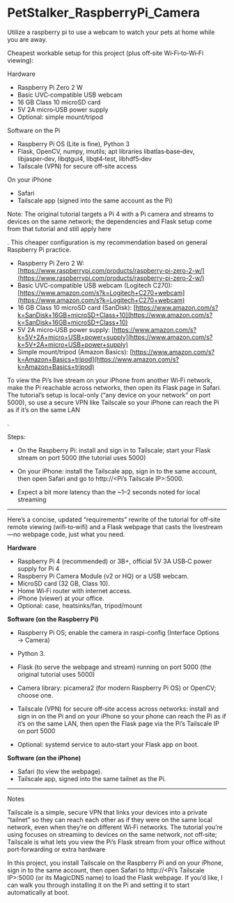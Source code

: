 # PetStalker_RaspberryPi_Camera
Utilize a raspberry pi to use a webcam to watch your pets at home while you are away.


Cheapest workable setup for this project (plus off‑site Wi‑Fi‑to‑Wi‑Fi viewing):

Hardware

- Raspberry Pi Zero 2 W
- Basic UVC‑compatible USB webcam
- 16 GB Class 10 microSD card
- 5V 2A micro‑USB power supply
- Optional: simple mount/tripod

Software on the Pi

- Raspberry Pi OS (Lite is fine), Python 3
- Flask, OpenCV, numpy, imutils; apt libraries libatlas‑base‑dev, libjasper‑dev, libqtgui4, libqt4‑test, libhdf5‑dev
- Tailscale (VPN) for secure off‑site access

On your iPhone

- Safari
- Tailscale app (signed into the same account as the Pi)

Note: The original tutorial targets a Pi 4 with a Pi camera and streams to devices on the same network; the dependencies and Flask setup come from that tutorial and still apply here

. This cheaper configuration is my recommendation based on general Raspberry Pi practice.


- Raspberry Pi Zero 2 W: [https://www.raspberrypi.com/products/raspberry-pi-zero-2-w/](https://www.raspberrypi.com/products/raspberry-pi-zero-2-w/)
- Basic UVC‑compatible USB webcam (Logitech C270): [https://www.amazon.com/s?k=Logitech+C270+webcam](https://www.amazon.com/s?k=Logitech+C270+webcam)
- 16 GB Class 10 microSD card (SanDisk): [https://www.amazon.com/s?k=SanDisk+16GB+microSD+Class+10](https://www.amazon.com/s?k=SanDisk+16GB+microSD+Class+10)
- 5V 2A micro‑USB power supply: [https://www.amazon.com/s?k=5V+2A+micro+USB+power+supply](https://www.amazon.com/s?k=5V+2A+micro+USB+power+supply)
- Simple mount/tripod (Amazon Basics): [https://www.amazon.com/s?k=Amazon+Basics+tripod](https://www.amazon.com/s?k=Amazon+Basics+tripod)


To view the Pi’s live stream on your iPhone from another Wi‑Fi network, make the Pi reachable across networks, then open its Flask page in Safari. The tutorial’s setup is local-only (“any device on your network” on port 5000), so use a secure VPN like Tailscale so your iPhone can reach the Pi as if it’s on the same LAN

.

Steps:

- On the Raspberry Pi: install and sign in to Tailscale; start your Flask stream on port 5000 (the tutorial uses 5000)

- On your iPhone: install the Tailscale app, sign in to the same account, then open Safari and go to http://<Pi’s Tailscale IP>:5000.
- Expect a bit more latency than the ~1–2 seconds noted for local streaming


------------

Here’s a concise, updated “requirements” rewrite of the tutorial for off‑site remote viewing (wifi‑to‑wifi) and a Flask webpage that casts the livestream—no webpage code, just what you need.

**Hardware**

- Raspberry Pi 4 (recommended) or 3B+, official 5V 3A USB‑C power supply for Pi 4
- Raspberry Pi Camera Module (v2 or HQ) or a USB webcam.
- MicroSD card (32 GB, Class 10).
- Home Wi‑Fi router with internet access.
- iPhone (viewer) at your office.
- Optional: case, heatsinks/fan, tripod/mount

**Software (on the Raspberry Pi)**

- Raspberry Pi OS; enable the camera in raspi-config (Interface Options → Camera)
- Python 3.
- Flask (to serve the webpage and stream) running on port 5000 (the original tutorial uses 5000)
- Camera library: picamera2 (for modern Raspberry Pi OS) or OpenCV; choose one.
- Tailscale (VPN) for secure off‑site access across networks: install and sign in on the Pi and on your iPhone so your phone can reach the Pi as if it’s on the same LAN, then open the Flask page via the Pi’s Tailscale IP on port 5000

- Optional: systemd service to auto‑start your Flask app on boot.

**Software (on the iPhone)**

- Safari (to view the webpage).
- Tailscale app, signed into the same tailnet as the Pi.



---
Notes

Tailscale is a simple, secure VPN that links your devices into a private “tailnet” so they can reach each other as if they were on the same local network, even when they’re on different Wi‑Fi networks. The tutorial you’re using focuses on streaming to devices on the same network, not off‑site; Tailscale is what lets you view the Pi’s Flask stream from your office without port‑forwarding or extra hardware

In this project, you install Tailscale on the Raspberry Pi and on your iPhone, sign in to the same account, then open Safari to http://<Pi’s Tailscale IP>:5000 (or its MagicDNS name) to load the Flask webpage. If you’d like, I can walk you through installing it on the Pi and setting it to start automatically at boot.